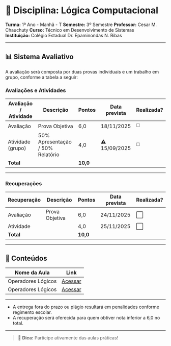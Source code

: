 # 📘 Disciplina: Lógica Computacional

**Turma:** 1ª Ano - Manhã - T
**Semestre:** 3º Semestre
**Professor:** Cesar M. Chauchuty
**Curso:** Técnico em Desenvolvimento de Sistemas  
**Instituição:** Colégio Estadual Dr. Epaminondas N. Ribas

---

## 📊 Sistema Avaliativo

A avaliação será composta por duas provas individuais e um trabalho em grupo, conforme a tabela a seguir:

### Avaliações e Atividades

| Avaliação / Atividade     | Descrição                        | Pontos   | Data prevista  | Realizada?  |
|---------------------------|----------------------------------|----------|----------------|-------------|
| Avaliação                 | Prova Objetiva                   | 6,0      | 18/11/2025     | ◻️          |
| Atividade (grupo)         | 50% Apresentação / 50% Relatório | 4,0      | ⚠️ 15/09/2025  | ◻️          |
| **Total**                 |                                  | **10,0** |                |             |

---

### Recuperações

| Recuperação               | Descrição                      | Pontos   | Data prevista | Realizada? |
|---------------------------|--------------------------------|----------|----------------|-----------|
| Avaliação                 | Prova Objetiva                 | 6,0      | 24/11/2025     | ⬜        |
| Atividade                 | <DEFINIR>                      | 4,0      | 25/11/2025     | ⬜        |
| **Total**                 |                                | **10,0** |                |           |

---

## 🧪 Conteúdos

| Nome da Aula              | Link                                                            |
|---------------------------|-----------------------------------------------------------------|
| Operadores Lógicos        | [Acessar](https://dicasdeprogramacao.com.br/operadores-logicos/) |
| Operadores Lógicos        | [Acessar]([https://dicasdeprogramacao.com.br/operadores-logicos/](https://github.com/profchauchuty/epa-1T-sist-logica-computacional/blob/main/files/operadores-logicos.jpg?raw=true)) |
---

- A entrega fora do prazo ou plágio resultará em penalidades conforme regimento escolar.
- A recuperação será oferecida para quem obtiver nota inferior a 6,0 no total.

---

> 📱 **Dica:** Participe ativamente das aulas práticas!
